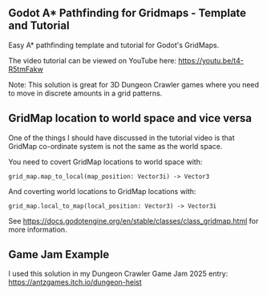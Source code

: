 ## Godot A* Pathfinding for Gridmaps - Template and Tutorial

Easy A* pathfinding template and tutorial for Godot's GridMaps.

The video tutorial can be viewed on YouTube here: https://youtu.be/t4-R5tmFakw

Note: This solution is great for 3D Dungeon Crawler games where you need to move in discrete  amounts in a grid patterns.

## GridMap location to world space and vice versa

One of the things I should have discussed in the tutorial video is that GridMap co-ordinate system is not the same as the world space.

You need to covert GridMap locations to world space with:

`grid_map.map_to_local(map_position: Vector3i) -> Vector3`

And coverting world locations to GridMap locations with:

`grid_map.local_to_map(local_position: Vector3) -> Vector3i`

See https://docs.godotengine.org/en/stable/classes/class_gridmap.html for more information.

## Game Jam Example

 I used this solution in my Dungeon Crawler Game Jam 2025 entry: https://antzgames.itch.io/dungeon-heist



